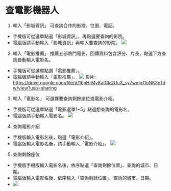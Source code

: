 # 查電影機器人

1. 輸入「影城資訊」
可查詢合作的影院、位置、電話。
- 手機版可從選單點選「影城資訊」，再點選要查詢的影院。
- 電腦版請手動輸入「影城資訊」再輸入要查詢的影院。
![](https://i.imgur.com/WoO0Vvt.jpg)


2. 輸入「電影推薦」
推薦五部熱門電影，回傳資料包含評分、片長，點選下方查詢自動輸入電影名。
- 手機版可從選單點選「電影推薦」。
- 電腦版請手動輸入「電影推薦」。
![](https://i.imgur.com/DkGbvQ6.jpg)
影片:
https://drive.google.com/file/d/1bpHrMyKaIGkQUuX_sy7wmgf1oNK3eTdw/view?usp=sharing

3. 輸入「電影名」
可選擇要查詢剩餘座位或電影介紹。
- 手機版可從選單點選「電影選單1~5」點選想查詢的電影名。
- 電腦版請手動輸入電影名。
![](https://i.imgur.com/RT0y3iQ.jpg)

4. 查詢電影介紹
- 手機版輸入電影名後，點選「電影介紹」。
- 電腦版輸入電影名後，請手動輸入「電影介紹」。
![](https://i.imgur.com/LIp577q.jpg)

5. 查詢剩餘座位
- 手機版手機版輸入電影名後，依序點選「查詢剩餘位置」、查詢的城市、日期。
- 電腦版輸入電影名後，依序輸入「查詢剩餘位置」、查詢的城市、日期。
- ![](https://i.imgur.com/HnMFsOH.jpg)

